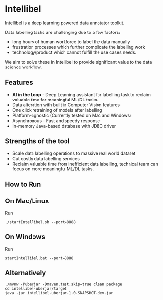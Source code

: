 # Intellibel

Intellibel is a deep learning powered data annotator toolkit.  

Data labelling tasks are challenging due to a few factors:
- long hours of human workforce to label the data manually, 
- frustration processes which further complicate the labelling work
- technology/product which cannot fulfill the use cases needs.

We aim to solve these in Intellibel to provide significant value to the data science workflow.

## Features
- **AI in the Loop** - Deep Learning assistant for labelling task to reclaim valuable time for meaningful ML/DL tasks.
- Data alteration with built in Computer Vision features
- One click retraining of models after labelling  
- Platform-agnostic (Currently tested on Mac and Windows)
- Asynchronous - Fast and speedy response
- In-memory Java-based database with JDBC driver

## Strengths of the tool
- Scale data labelling operations to massive real world dataset  
- Cut costly data labelling services
- Reclaim valuable time from inefficient data labelling, technical team can focus on more meaningful ML/DL tasks.

## How to Run

## On Mac/Linux
Run  
```
./startIntellibel.sh --port=8888
```

## On Windows
Run  
```
startIntellibel.bat --port=8888
```

## Alternatively
```
./mvnw -Puberjar -Dmaven.test.skip=true clean package  
cd intellibel-uberjar/target  
java -jar intellibel-uberjar-1.0-SNAPSHOT-dev.jar  
```

